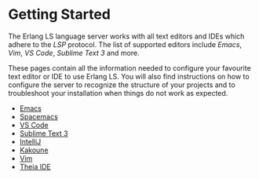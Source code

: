 # Getting Started

The Erlang LS language server works with all text editors and IDEs
which adhere to the _LSP_ protocol. The list of supported editors
include _Emacs_, _Vim_, _VS Code_, _Sublime Text 3_ and more.

These pages contain all the information needed to configure your
favourite text editor or IDE to use Erlang LS. You will also find
instructions on how to configure the server to recognize the structure
of your projects and to troubleshoot your installation when things do
not work as expected.

* [Emacs](emacs.md)
* [Spacemacs](spacemacs.md)
* [VS Code](vscode.md)
* [Sublime Text 3](sublime3.md)
* [IntelliJ](intellij.md)
* [Kakoune](kakoune.md)
* [Vim](vim.md)
* [Theia IDE](theia.md)
